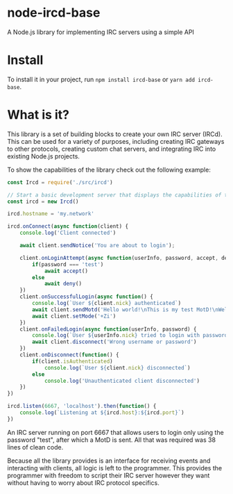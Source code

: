 # node-ircd-base
A Node.js library for implementing IRC servers using a simple API

# Install
To install it in your project, run `npm install ircd-base` or `yarn add ircd-base`.

# What is it?
This library is a set of building blocks to create your own IRC server (IRCd).
This can be used for a variety of purposes, including creating IRC gateways to other protocols, creating custom chat servers, and integrating IRC into existing Node.js projects.

To show the capabilities of the library check out the following example:

```javascript
const Ircd = require('./src/ircd')

// Start a basic development server that displays the capabilities of the library
const ircd = new Ircd()

ircd.hostname = 'my.network'

ircd.onConnect(async function(client) {
    console.log('Client connected')

    await client.sendNotice('You are about to login');

    client.onLoginAttempt(async function(userInfo, password, accept, deny) {
        if(password === 'test')
            await accept()
        else
            await deny()
    })
    client.onSuccessfulLogin(async function() {
        console.log(`User ${client.nick} authenticated`)
        await client.sendMotd('Hello world!\nThis is my test MotD!\nWelcome to my IRCd!')
        await client.setMode('+Zi')
    })
    client.onFailedLogin(async function(userInfo, password) {
        console.log(`User ${userInfo.nick} tried to login with password "${password}", but it wasn't correct`)
        await client.disconnect('Wrong username or password')
    })
    client.onDisconnect(function() {
        if(client.isAuthenticated)
            console.log(`User ${client.nick} disconnected`)
        else
            console.log('Unauthenticated client disconnected')
    })
})

ircd.listen(6667, 'localhost').then(function() {
    console.log(`Listening at ${ircd.host}:${ircd.port}`)
})
```

An IRC server running on port 6667 that allows users to login only using the password "test", after which a MotD is sent.
All that was required was 38 lines of clean code.

Because all the library provides is an interface for receiving events and interacting with clients, all logic is left to the programmer.
This provides the programmer with freedom to script their IRC server however they want without having to worry about IRC protocol specifics.